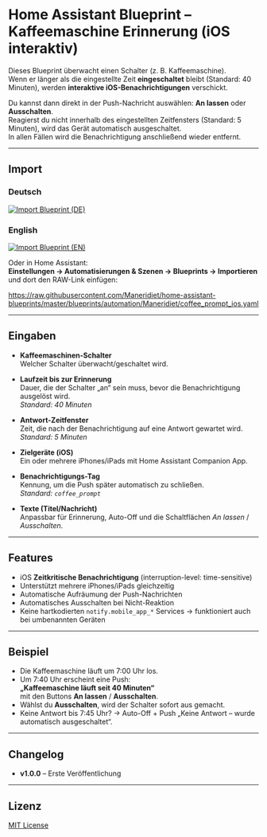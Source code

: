 # Home Assistant Blueprint – Kaffeemaschine Erinnerung (iOS interaktiv)

Dieses Blueprint überwacht einen Schalter (z. B. Kaffeemaschine).  
Wenn er länger als die eingestellte Zeit **eingeschaltet** bleibt (Standard: 40 Minuten), werden **interaktive iOS-Benachrichtigungen** verschickt.  

Du kannst dann direkt in der Push-Nachricht auswählen: **An lassen** oder **Ausschalten**.  
Reagierst du nicht innerhalb des eingestellten Zeitfensters (Standard: 5 Minuten), wird das Gerät automatisch ausgeschaltet.  
In allen Fällen wird die Benachrichtigung anschließend wieder entfernt.

---

## Import

### Deutsch
[![Import Blueprint (DE)](https://my.home-assistant.io/badges/blueprint_import.svg)](
https://my.home-assistant.io/redirect/blueprint_import/?blueprint_url=https%3A%2F%2Fraw.githubusercontent.com%2FManeridiet%2Fhome-assistant-blueprints%2Fmaster%2Fblueprints%2Fautomation%2FManeridiet%2Fcoffee_prompt_ios_de.yaml
)

### English
[![Import Blueprint (EN)](https://my.home-assistant.io/badges/blueprint_import.svg)](
https://my.home-assistant.io/redirect/blueprint_import/?blueprint_url=https%3A%2F%2Fraw.githubusercontent.com%2FManeridiet%2Fhome-assistant-blueprints%2Fmaster%2Fblueprints%2Fautomation%2FManeridiet%2Fcoffee_prompt_ios_en.yaml
)


Oder in Home Assistant:  
**Einstellungen → Automatisierungen & Szenen → Blueprints → Importieren** und dort den RAW-Link einfügen:

https://raw.githubusercontent.com/Maneridiet/home-assistant-blueprints/master/blueprints/automation/Maneridiet/coffee_prompt_ios.yaml

---

## Eingaben

- **Kaffeemaschinen-Schalter**  
  Welcher Schalter überwacht/geschaltet wird.

- **Laufzeit bis zur Erinnerung**  
  Dauer, die der Schalter „an“ sein muss, bevor die Benachrichtigung ausgelöst wird.  
  *Standard: 40 Minuten*

- **Antwort-Zeitfenster**  
  Zeit, die nach der Benachrichtigung auf eine Antwort gewartet wird.  
  *Standard: 5 Minuten*

- **Zielgeräte (iOS)**  
  Ein oder mehrere iPhones/iPads mit Home Assistant Companion App.

- **Benachrichtigungs-Tag**  
  Kennung, um die Push später automatisch zu schließen.  
  *Standard: `coffee_prompt`*

- **Texte (Titel/Nachricht)**  
  Anpassbar für Erinnerung, Auto-Off und die Schaltflächen *An lassen* / *Ausschalten*.

---

## Features

- iOS **Zeitkritische Benachrichtigung** (interruption-level: time-sensitive)  
- Unterstützt mehrere iPhones/iPads gleichzeitig  
- Automatische Aufräumung der Push-Nachrichten  
- Automatisches Ausschalten bei Nicht-Reaktion  
- Keine hartkodierten `notify.mobile_app_*` Services → funktioniert auch bei umbenannten Geräten  

---

## Beispiel

- Die Kaffeemaschine läuft um 7:00 Uhr los.  
- Um 7:40 Uhr erscheint eine Push:  
  **„Kaffeemaschine läuft seit 40 Minuten“**  
  mit den Buttons **An lassen** / **Ausschalten**.  
- Wählst du **Ausschalten**, wird der Schalter sofort aus gemacht.  
- Keine Antwort bis 7:45 Uhr? → Auto-Off + Push „Keine Antwort – wurde automatisch ausgeschaltet“.

---

## Changelog

- **v1.0.0** – Erste Veröffentlichung

---

## Lizenz

[MIT License](./LICENSE)
